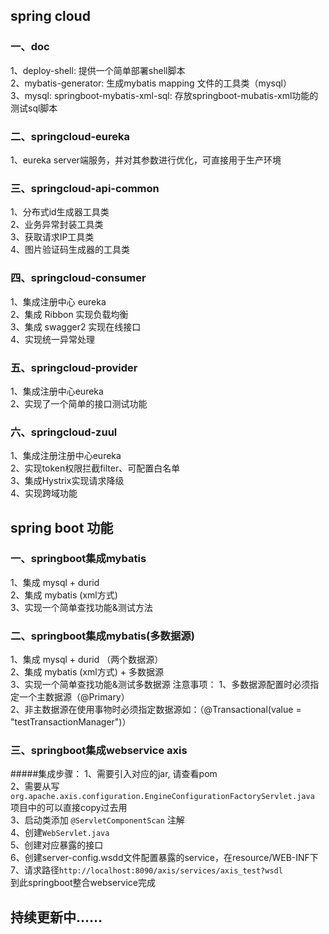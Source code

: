 ## spring cloud
### 一、doc
1、deploy-shell: 提供一个简单部署shell脚本<br/>
2、mybatis-generator: 生成mybatis mapping 文件的工具类（mysql）<br/>
3、mysql: springboot-mybatis-xml-sql: 存放springboot-mubatis-xml功能的测试sql脚本

### 二、springcloud-eureka
1、eureka server端服务，并对其参数进行优化，可直接用于生产环境<br/>

### 三、springcloud-api-common
1、分布式id生成器工具类 <br/>
2、业务异常封装工具类 <br/>
3、获取请求IP工具类 <br/>
4、图片验证码生成器的工具类 <br/>

### 四、springcloud-consumer
1、集成注册中心 eureka <br/>
2、集成 Ribbon 实现负载均衡 <br/>
3、集成 swagger2 实现在线接口 <br/>
4、实现统一异常处理 <br/>

### 五、springcloud-provider
1、集成注册中心eureka <br/>
2、实现了一个简单的接口测试功能 <br/>

### 六、springcloud-zuul 
1、集成注册注册中心eureka <br/>
2、实现token权限拦截filter、可配置白名单 <br/>
3、集成Hystrix实现请求降级 <br/>
4、实现跨域功能 <br/>

## spring boot 功能
### 一、springboot集成mybatis
1、集成 mysql + durid <br/>
2、集成 mybatis (xml方式)<br/>
3、实现一个简单查找功能&测试方法

### 二、springboot集成mybatis(多数据源)
1、集成 mysql + durid （两个数据源）<br/>
2、集成 mybatis (xml方式) + 多数据源<br/>
3、实现一个简单查找功能&测试多数据源
注意事项：
1、多数据源配置时必须指定一个主数据源（@Primary）<br/>
2、非主数据源在使用事物时必须指定数据源如：（@Transactional(value = "testTransactionManager")）

### 三、springboot集成webservice axis
#####集成步骤：
1、需要引入对应的jar, 请查看pom <br/>
2、需要从写`org.apache.axis.configuration.EngineConfigurationFactoryServlet.java` 项目中的可以直接copy过去用 <br/>
3、启动类添加 `@ServletComponentScan` 注解 <br/>
4、创建`WebServlet.java` <br/>
5、创建对应暴露的接口 <br/>
6、创建server-config.wsdd文件配置暴露的service，在resource/WEB-INF下 <br/>
7、请求路径`http://localhost:8090/axis/services/axis_test?wsdl` <br/>
到此springboot整合webservice完成 <br/>


## 持续更新中……
